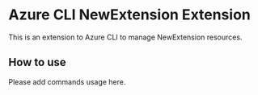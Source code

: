 # Azure CLI NewExtension Extension #
This is an extension to Azure CLI to manage NewExtension resources.

## How to use ##
Please add commands usage here.